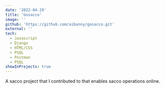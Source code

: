 ```yaml
---
date: '2022-04-29'
title: 'Gosacco'
image: ''
github: 'https://github.com/aibunny/gosacco.git'
external: ''
tech:
  - Javascript
  - Django
  - HTML/CSS
  - PSQL
  - Postman
  - PSQL
showInProjects: true
---
```


A sacco project that I contributed to that enables sacco operations online.
